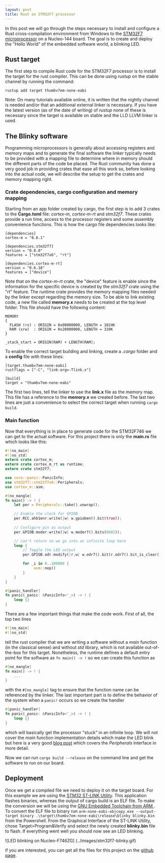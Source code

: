 ```yaml
---
layout: post
title: Rust on STM32F7 processor
---
```


In this post we will go through the steps necessary to install and configure a Rust cross-compilation environment from Windows to the [STM32F7 microprocessor](https://www.st.com/content/st_com/en/products/microcontrollers-microprocessors/stm32-32-bit-arm-cortex-mcus/stm32-high-performance-mcus/stm32f7-series/stm32f7x6/stm32f756zg.html) on a Nucleo-144 board. The goal is to create and deploy the "Hello World" of the embedded software world, a blinking LED.

## Rust target

The first step to compile Rust code for the STM32F7 processor is to install the target for the rust compiler. This can be done using *rustup* on the stable channel by running the command:

```console
rustup add target thumbv7em-none-eabi
```

Note: On many tutorials available online, it is written that the nightly channel is needed and/or that an additional external linker is necessary. If you have the latest version (as of the date of writing) of *rustup* none of these is necessary since the target is available on stable and the LLD LLVM linker is used.

## The Blinky software

Programming microprocessors is generally about accessing registers and memory maps and to generate the final software the linker typically needs to be provided with a mapping file to determine where in memory should the different parts of the code be placed. The Rust community has done a very good job in providing crates that ease all this work so, before looking into the actual code, we will describe the setup to get the crates and memory mapping right.

### Crate dependencies, cargo configuration and memory mapping

Starting from an app folder created by cargo, the first step is to add 3 crates to the **Cargo.toml** file: *cortex-m*, *cortex-m-rt* and *stm32f7*. These crates provide a run time, access to the processor registers and some assembly convenience functions. This is how the cargo file dependencies looks like:

```
[dependencies]
cortex-m = "0.6.1"

[dependencies.stm32f7]
version = "0.8.0"
features = ["stm32f7x6", "rt"]

[dependencies.cortex-m-rt]
version = "0.6.10"
features = ["device"]
```

Note that on the *cortex-m-rt* crate, the "device" feature is enable since the information for the specific device is created by the *stm32f7* crate using the "rt" feature. The runtime crate provides the memory mapping files needed by the linker except regarding the memory size. To be able to link existing code, a new file called **memory.x** needs to be created at the top level folder. This file should have the following content:

```
MEMORY
{
  FLASH (rx) : ORIGIN = 0x08000000, LENGTH = 1024K
  RAM (xrw)  : ORIGIN = 0x20000000, LENGTH = 320K
}

_stack_start = ORIGIN(RAM) + LENGTH(RAM);
```

To enable the correct target building and linking, create a *.cargo* folder and a **config** file with these lines:

```
[target.thumbv7em-none-eabi]
rustflags = ["-C", "link-arg=-Tlink.x"]

[build]
target = "thumbv7em-none-eabi"
```

The first two lines, tell the linker to use the **link.x** file as the memory map. This file has a reference to the **memory.x** we created before. The last two lines are just a convenience to select the correct target when running `cargo build`.

### Main function

Now that everything is in place to generate code for the STM32F746 we can get to the actual software. For this project there is only the **main.rs** file which looks like this: 

```rust
#![no_main]
#![no_std]
extern crate cortex_m;
extern crate cortex_m_rt as runtime;
extern crate stm32f7;

use core::panic::PanicInfo;
use stm32f7::stm32f7x6::Peripherals;
use cortex_m::asm;

#[no_mangle]
fn main() -> ! {
    let per = Peripherals::take().unwrap();

    // Enable the clock for GPIOB
    per.RCC.ahb1enr.write(|w| w.gpioben().bit(true));
    
    // Configure pin as output
    per.GPIOB.moder.write(|w| w.moder7().bits(0b01));

    // can't return so we go into an infinite loop here
    loop {
        // Toggle the LED output
        per.GPIOB.odr.modify(|r,w| w.odr7().bit(r.odr7().bit_is_clear()));     

        for _i in 0..100000 {
             asm::nop()
        }
    }
}

#[panic_handler]
fn panic(_panic: &PanicInfo<'_>) -> ! {
    loop {}
}
```

There are a few important things that make the code work. First of all, the top two lines

```rust
#![no_main]
#![no_std]
```

tell the rust compiler that we are writing a software without a *main* function (in the classical sense) and without *std* library, which is not available out-of-the-box for this target. Nonetheless, the runtime defines a default entry point for the software as `fn main() -> !` so we can create this function as

```rust
#[no_mangle]
fn main() -> ! {
    ...
}
```

with the `#[no_mangle]` tag to ensure that the function name can be referenced by the linker.  The last important part is to define the behavior of the system when a `panic!` occurs so we create the handler

```rust
#[panic_handler]
fn panic(_panic: &PanicInfo<'_>) -> ! {
    loop {}
}
```

which will basically get the processor "stuck" in an infinite loop. We will not cover the *main* function implementation details which make the LED blink but here is a very good [blog post](http://blog.japaric.io/brave-new-io/) which covers the *Peripherals* interface in more detail. 

Now we can run `cargo build --release` on the command line and get the software to run on our board.

## Deployment

Once we get a compiled file we need to deploy it on the target board. For this example we are using the [STM32 ST-LINK Utility](https://www.st.com/en/development-tools/stsw-link004.html). This application flashes binaries, whereas the output of cargo build is an ELF file. To make the conversion we will be using the [GNU Embedded Toolchain from ARM ](https://developer.arm.com/tools-and-software/open-source-software/developer-tools/gnu-toolchain/gnu-rm/downloads). To convert the ELF file to binary run `arm-none-eabi-objcopy.exe --output-target binary .\target\thumbv7em-none-eabi\release\blinky blinky.bin` from the Powershell. From the Graphical Interface of the ST-LINK Utility, chose Target>Program&Verify and select the newly created **blinky.bin** file to flash.  If everything went well you should now see an LED blinking.

 ![LED blinking on Nucleo-F746ZG] (../images/stm32f7-blinky.gif)

if you are interested, you can get all the files for this project on the [github page](https://github.com/s2e-systems/stm32f7-blinky/blob/master/src/main.rs).
